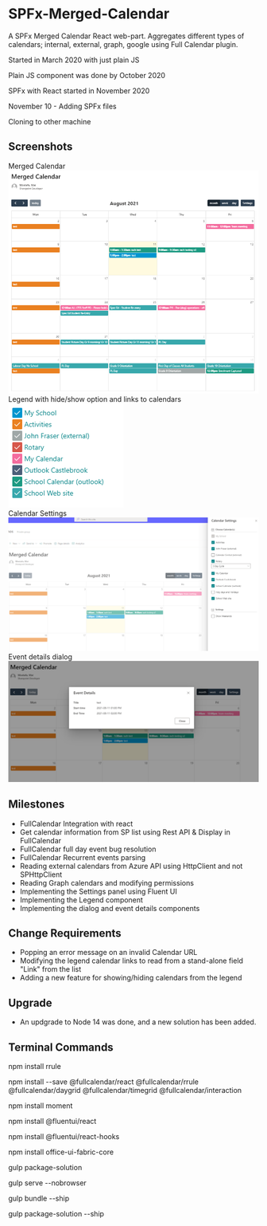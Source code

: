 # SPFx-Merged-Calendar
A SPFx Merged Calendar React web-part. Aggregates different types of calendars; internal, external, graph, google using Full Calendar plugin.

Started in March 2020 with just plain JS

Plain JS component was done by October 2020

SPFx with React started in November 2020

November 10 - Adding SPFx files

Cloning to other machine

Screenshots
------------
Merged Calendar
![alt Calendar](https://github.com/Maya-Mostafa/SPFx-Merged-Calendar-Upgraded/blob/main/mergedCal.png) <br/>
Legend with hide/show option and links to calendars
![alt Legend](https://github.com/Maya-Mostafa/SPFx-Merged-Calendar-Upgraded/blob/main/legend.png) <br/>
Calendar Settings
![alt Settings](https://github.com/Maya-Mostafa/SPFx-Merged-Calendar-Upgraded/blob/main/settings.png) <br/>
Event details dialog
![alt Dialog](https://github.com/Maya-Mostafa/SPFx-Merged-Calendar-Upgraded/blob/main/dialog.png) <br/>


Milestones
------------
- FullCalendar Integration with react
- Get calendar information from SP list using Rest API & Display in FullCalendar
- FullCalendar full day event bug resolution
- FullCalendar Recurrent events parsing
- Reading external calendars from Azure API using HttpClient and not SPHttpClient
- Reading Graph calendars and modifying permissions
- Implementing the Settings panel using Fluent UI
- Implementing the Legend component
- Implementing the dialog and event details components

Change Requirements
-------------------
- Popping an error message on an invalid Calendar URL
- Modifying the legend calendar links to read from a stand-alone field "Link" from the list
- Adding a new feature for showing/hiding calendars from the legend

Upgrade
-------
- An updgrade to Node 14 was done, and a new solution has been added.


Terminal Commands
-------------------
npm install rrule

npm install --save @fullcalendar/react @fullcalendar/rrule @fullcalendar/daygrid @fullcalendar/timegrid @fullcalendar/interaction

npm install moment

npm install @fluentui/react

npm install @fluentui/react-hooks

npm install office-ui-fabric-core


gulp package-solution

gulp serve --nobrowser


gulp bundle --ship

gulp package-solution --ship



